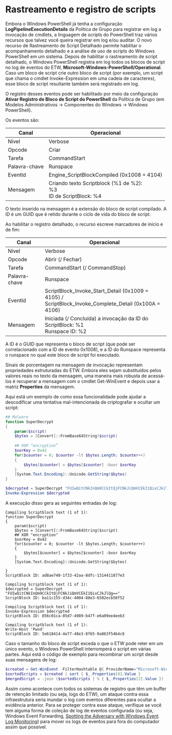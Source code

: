 # Rastreamento e registro de scripts

Embora o Windows PowerShell já tenha a configuração **LogPipelineExecutionDetails** da Política de Grupo para registrar em log a invocação de cmdlets, a linguagem de scripts do PowerShell traz vários recursos que talvez você queira registrar em log e/ou auditar. O novo recurso de Rastreamento de Script Detalhado permite habilitar o acompanhamento detalhado e a análise de uso de scripts do Windows PowerShell em um sistema. Depois de habilitar o rastreamento de script detalhado, o Windows PowerShell registra em log todos os blocos de script no log de eventos do ETW, **Microsoft-Windows-PowerShell/Operational**. Caso um bloco de script crie outro bloco de script (por exemplo, um script que chama o cmdlet Invoke-Expression em uma cadeia de caracteres), esse bloco de script resultante também será registrado em log.

O registro desses eventos pode ser habilitado por meio da configuração **Ativar Registro de Bloco de Script do PowerShell** da Política de Grupo (em Modelos Administrativos -> Componentes do Windows -> Windows PowerShell).

Os eventos são:

| Canal | Operacional                                 |
|---------|---------------------------------------------|
| Nível   | Verbose                                     |
| Opcode  | Criar                                      |
| Tarefa    | CommandStart                                |
| Palavra-chave | Runspace                                    |
| EventId | Engine_ScriptBlockCompiled (0x1008 = 4104)  |
| Mensagem | Criando texto Scriptblock (%1 de %2): </br> %3 </br> ID de ScriptBlock: %4 |


O texto inserido na mensagem é a extensão do bloco de script compilado. A ID é um GUID que é retido durante o ciclo de vida do bloco de script.

Ao habilitar o registro detalhado, o recurso escreve marcadores de início e de fim:

| Canal | Operacional                                            |
|---------|--------------------------------------------------------|
| Nível   | Verbose                                                |
| Opcode  | Abrir (/ Fechar)                                         |
| Tarefa    | CommandStart (/ CommandStop)                           |
| Palavra-chave | Runspace                                               |
| EventId | ScriptBlock\_Invoke\_Start\_Detail (0x1009 = 4105) / </br> ScriptBlock\_Invoke\_Complete\_Detail (0x100A = 4106) |
| Mensagem | Iniciada (/ Concluída) a invocação da ID do ScriptBlock: %1 </br> Runspace ID: %2 |

A ID é o GUID que representa o bloco de script (que pode ser correlacionado com a ID de evento 0x1008), e a ID do Runspace representa o runspace no qual este bloco de script foi executado.

Sinais de porcentagem na mensagem de invocação representam propriedades estruturadas do ETW. Embora eles sejam substituídos pelos valores reais no texto da mensagem, uma maneira mais robusta de acessá-los é recuperar a mensagem com o cmdlet Get-WinEvent e depois usar a matriz **Properties** da mensagem.

Aqui está um exemplo de como essa funcionalidade pode ajudar a descodificar uma tentativa mal-intencionada de criptografar e ocultar um script:

```powershell
## Malware
function SuperDecrypt
{
    param($script)
    $bytes = [Convert]::FromBase64String($script)
             
    ## XOR “encryption”
    $xorKey = 0x42
    for($counter = 0; $counter -lt $bytes.Length; $counter++)
    {
        $bytes[$counter] = $bytes[$counter] -bxor $xorKey
    }
    [System.Text.Encoding]::Unicode.GetString($bytes)
}

$decrypted = SuperDecrypt "FUIwQitCNkInQm9CCkItQjFCNkJiQmVCEkI1QixCJkJlQg=="
Invoke-Expression $decrypted
```

A execução disso gera as seguintes entradas de log:

```
Compiling Scriptblock text (1 of 1):
function SuperDecrypt
{
    param($script)
    $bytes = [Convert]::FromBase64String($script)
    ## XOR "encryption"
    $xorKey = 0x42
    for($counter = 0; $counter -lt $bytes.Length; $counter++)
    {
        $bytes[$counter] = $bytes[$counter] -bxor $xorKey
    }
    [System.Text.Encoding]::Unicode.GetString($bytes)

}
ScriptBlock ID: ad8ae740-1f33-42aa-8dfc-1314411877e3

Compiling Scriptblock text (1 of 1):
$decrypted = SuperDecrypt "FUIwQitCNkInQm9CCkItQjFCNkJiQmVCEkI1QixCJkJlQg=="
ScriptBlock ID: ba11c155-d34c-4004-88e3-6502ecb50f52

Compiling Scriptblock text (1 of 1):
Invoke-Expression $decrypted
ScriptBlock ID: 856c01ca-85d7-4989-b47f-e6a09ee4eeb3

Compiling Scriptblock text (1 of 1):
Write-Host 'Pwnd'
ScriptBlock ID: 5e618414-4e77-48e3-8f65-9a863f54b4c8
```

Caso o tamanho do bloco de script exceda o que o ETW pode reter em um único evento, o Windows PowerShell interromperá o script em várias partes. Aqui está o código de exemplo para recombinar um script desde suas mensagens de log:

```powershell
$created = Get-WinEvent -FilterHashtable @{ ProviderName="Microsoft-Windows-PowerShell"; Id = 4104 } | Where-Object { $_.<...> }
$sortedScripts = $created | sort { $_.Properties[0].Value }
$mergedScript = -join ($sortedScripts | % { $_.Properties[2].Value })
```

Assim como acontece com todos os sistemas de registro que têm um buffer de retenção limitado (ou seja, logs do ETW), um ataque contra essa infraestrutura seria inundar o log com eventos diferentes para ocultar a evidência anterior. Para se proteger contra esse ataque, verifique se você tem alguma forma de coleção de log de eventos configurada (ou seja, Windows Event Forwarding, [Spotting the Adversary with Windows Event Log Monitoring](http://www.nsa.gov/ia/_files/app/Spotting_the_Adversary_with_Windows_Event_Log_Monitoring.pdf)) para mover os logs de eventos para fora do computador assim que possível.


<!--HONumber=Aug16_HO3-->


